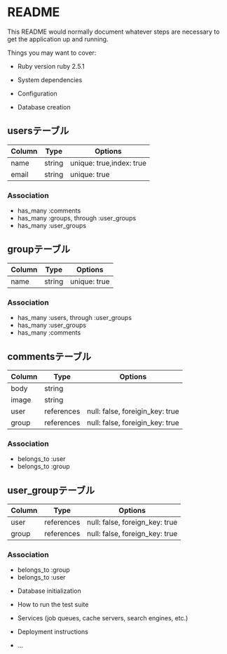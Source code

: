 # README

This README would normally document whatever steps are necessary to get the
application up and running.

Things you may want to cover:

* Ruby version
ruby 2.5.1
* System dependencies

* Configuration

* Database creation
## usersテーブル
|Column|Type|Options|
|------|----|-------|
|name|string|unique: true,index: true|
|email|string|unique: true|
### Association
- has_many :comments
- has_many :groups, through :user_groups
- has_many :user_groups

## groupテーブル
|Column|Type|Options|
|------|----|-------|
|name|string|unique: true|
### Association
- has_many :users, through :user_groups
- has_many :user_groups
- has_many :comments

## commentsテーブル
|Column|Type|Options|
|------|----|-------|
|body|string|
|image|string|
|user|references|null: false, foreigin_key: true|
|group|references|null: false, foreigin_key: true|

### Association
- belongs_to :user
- belongs_to :group

## user_groupテーブル
|Column|Type|Options|
|------|----|-------|
|user|references|null: false, foreign_key: true|
|group|references|null: false, foreign_key: true|
### Association
- belongs_to :group
- belongs_to :user

* Database initialization

* How to run the test suite

* Services (job queues, cache servers, search engines, etc.)

* Deployment instructions

* ...
